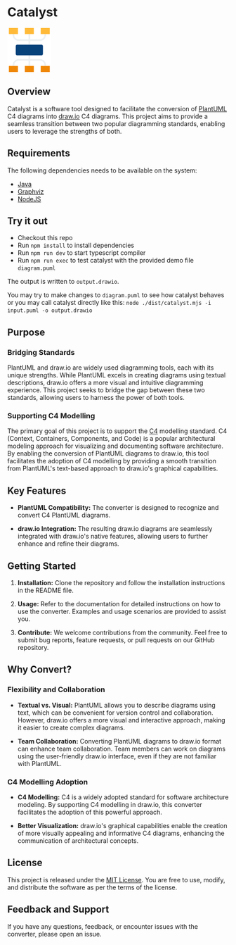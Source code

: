 # Catalyst

<img src="logo.svg" width="100" height="100" alt="Logo">

## Overview

Catalyst is a software tool designed to facilitate the conversion of
[PlantUML](https://plantuml.com/) C4 diagrams into [draw.io](https://draw.io)
C4 diagrams. This project aims to provide a seamless transition between two
popular diagramming standards, enabling users to leverage the strengths of both.

## Requirements

The following dependencies needs to be available on the system:

- [Java](https://openjdk.org)
- [Graphviz](https://graphviz.org)
- [NodeJS](https://nodejs.org)

## Try it out

- Checkout this repo
- Run `npm install` to install dependencies
- Run `npm run dev` to start typescript compiler
- Run `npm run exec` to test catalyst with the provided demo file `diagram.puml`

The output is written to `output.drawio`.

You may try to make changes to `diagram.puml` to see how catalyst behaves or you
may call catalyst directly like this:
`node ./dist/catalyst.mjs -i input.puml -o output.drawio`

## Purpose

### Bridging Standards

PlantUML and draw.io are widely used diagramming tools, each with its unique
strengths. While PlantUML excels in creating diagrams using textual
descriptions, draw.io offers a more visual and intuitive diagramming
experience. This project seeks to bridge the gap between these two standards,
allowing users to harness the power of both tools.

### Supporting C4 Modelling

The primary goal of this project is to support the [C4](https://c4model.com)
modelling standard. C4 (Context, Containers, Components, and Code) is a popular
architectural modeling approach for visualizing and documenting software
architecture. By enabling the conversion of PlantUML diagrams to draw.io,
this tool facilitates the adoption of C4 modelling by providing a smooth
transition from PlantUML's text-based approach to draw.io's graphical capabilities.

## Key Features

- **PlantUML Compatibility:** The converter is designed to recognize and convert
C4 PlantUML diagrams.

- **draw.io Integration:** The resulting draw.io diagrams are seamlessly
integrated with draw.io's native features, allowing users to further enhance and
refine their diagrams.

## Getting Started

1. **Installation:** Clone the repository and follow the installation
instructions in the README file.

2. **Usage:** Refer to the documentation for detailed instructions on how to use
the converter. Examples and usage scenarios are provided to assist you.

3. **Contribute:** We welcome contributions from the community. Feel free to
submit bug reports, feature requests, or pull requests on our GitHub repository.

## Why Convert?

### Flexibility and Collaboration

- **Textual vs. Visual:** PlantUML allows you to describe diagrams using text,
which can be convenient for version control and collaboration. However, draw.io
offers a more visual and interactive approach, making it easier to create
complex diagrams.

- **Team Collaboration:** Converting PlantUML diagrams to draw.io format can
enhance team collaboration. Team members can work on diagrams using the
user-friendly draw.io interface, even if they are not familiar with PlantUML.

### C4 Modelling Adoption

- **C4 Modelling:** C4 is a widely adopted standard for software architecture
modeling. By supporting C4 modelling in draw.io, this converter facilitates the
adoption of this powerful approach.

- **Better Visualization:** draw.io's graphical capabilities enable the creation
of more visually appealing and informative C4 diagrams, enhancing the
communication of architectural concepts.

## License

This project is released under the [MIT License](LICENSE). You are free to use,
modify, and distribute the software as per the terms of the license.

## Feedback and Support

If you have any questions, feedback, or encounter issues with the converter,
please open an issue.
